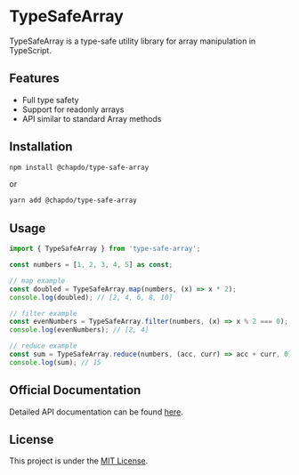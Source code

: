 # TypeSafeArray

TypeSafeArray is a type-safe utility library for array manipulation in TypeScript.

## Features

- Full type safety
- Support for readonly arrays
- API similar to standard Array methods

## Installation

```bash
npm install @chapdo/type-safe-array
```

or

```bash
yarn add @chapdo/type-safe-array
```

## Usage

```typescript
import { TypeSafeArray } from 'type-safe-array';

const numbers = [1, 2, 3, 4, 5] as const;

// map example
const doubled = TypeSafeArray.map(numbers, (x) => x * 2);
console.log(doubled); // [2, 4, 6, 8, 10]

// filter example
const evenNumbers = TypeSafeArray.filter(numbers, (x) => x % 2 === 0);
console.log(evenNumbers); // [2, 4]

// reduce example
const sum = TypeSafeArray.reduce(numbers, (acc, curr) => acc + curr, 0);
console.log(sum); // 15
```

## Official Documentation

Detailed API documentation can be found [here](https://type-safe-array-docs.vercel.app/).

## License

This project is under the [MIT License](LICENSE).
